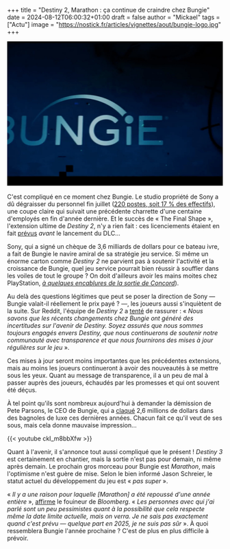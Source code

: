 +++
title = "Destiny 2, Marathon : ça continue de craindre chez Bungie"
date = 2024-08-12T06:00:32+01:00
draft = false
author = "Mickael"
tags = ["Actu"]
image = "https://nostick.fr/articles/vignettes/aout/bungie-logo.jpg"
+++

![Bungie](bungie-logo.jpg "")

C'est compliqué en ce moment chez Bungie. Le studio propriété de Sony a dû dégraisser du personnel fin juillet ([220 postes, soit 17 % des effectifs](https://nostick.fr/articles/2024/aout/0308-backlog-semaine-astro-bot/#les-emmerdes-de-la-semaine-chez-bungie)), une coupe claire qui suivait une précédente charrette d'une centaine d'employés en fin d'année dernière. Et  le succès de « The Final Shape », l'extension ultime de *Destiny 2*, n'y a rien fait : ces licenciements étaient en fait [prévus](https://www.gamefile.news/p/bungies-deep-job-cuts-were-in-the) *avant* le lancement du DLC…

Sony, qui a signé un chèque de 3,6 milliards de dollars pour ce bateau ivre, a fait de Bungie le navire amiral de sa stratégie jeu service. Si même un énorme carton comme *Destiny 2* ne parvient pas à soutenir l'activité et la croissance de Bungie, quel jeu service pourrait bien réussir à souffler dans les voiles de tout le groupe ? On doit d'ailleurs avoir les mains moites chez PlayStation, *[à quelques encablures de la sortie de Concord](https://nostick.fr/articles/2024/juillet/2207-concord-playstation-flop/)*). 
 
Au delà des questions légitimes que peut se poser la direction de Sony — Bungie valait-il réellement le prix payé ? —, les joueurs aussi s'inquiètent de la suite. Sur Reddit, l'équipe de *Destiny 2* a [tenté](https://www.reddit.com/r/DestinyTheGame/comments/1endzvd/a_quick_note_from_the_destiny_2_team/) de rassurer : « *Nous savons que les récents changements chez Bungie ont généré des incertitudes sur l'avenir de Destiny. Soyez assurés que nous sommes toujours engagés envers Destiny, que nous continuerons de soutenir notre communauté avec transparence et que nous fournirons des mises à jour régulières sur le jeu* ».

Ces mises à jour seront moins importantes que les précédentes extensions, mais au moins les joueurs continueront à avoir des nouveautés à se mettre sous les yeux. Quant au message de transparence, il a un peu de mal à passer auprès des joueurs, échaudés par les promesses et qui ont souvent été déçus. 

À tel point qu'ils sont nombreux aujourd'hui à demander la démission de Pete Parsons, le CEO de Bungie, qui a [claqué](https://www.pcgamer.com/gaming-industry/bungie-developers-express-fury-and-sorrow-over-layoffs-following-the-revelation-that-ceo-pete-parsons-allegedly-spent-at-least-2-414-550-on-vintage-cars-in-the-past-2-years/) 2,6 millions de dollars dans des bagnoles de luxe ces dernières années. Chacun fait ce qu'il veut de ses sous, mais cela donne mauvaise impression…

{{< youtube ckI_m8bbXfw >}} 

Quant à l'avenir, il s'annonce tout aussi compliqué que le présent ! *Destiny 3* est certainement en chantier, mais la sortie n'est pas pour demain, ni même après demain. Le prochain gros morceau pour Bungie est *Marathon*, mais l'optimisme n'est guère de mise. Selon le bien informé Jason Schreier, le statut actuel du développement du jeu est « *pas super* ».

« *Il y a une raison pour laquelle [Marathon] a été repoussé d'une année entière* », [affirme](https://www.youtube.com/watch?v=gnduZPaqx5Q&t=570s) le fouineur de *Bloomberg*. « *Les personnes avec qui j'ai parlé sont un peu pessimistes quant à la possibilité que cela respecte même la date limite actuelle, mais on verra. Je ne sais pas exactement quand c'est prévu — quelque part en 2025, je ne suis pas sûr* ». À quoi ressemblera Bungie l'année prochaine ? C'est de plus en plus difficile à prévoir.
